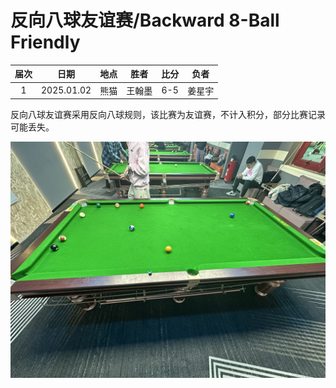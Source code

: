 # 反向八球友谊赛/Backward 8-Ball Friendly

| 届次 | 日期       | 地点    | 胜者   | 比分  | 负者   |
| :--: | :--------: | :----: | :---: | :---: | :----: |
| 1    | 2025.01.02 | 熊猫   | 王翰墨 | 6-5   | 姜星宇 |

反向八球友谊赛采用反向八球规则，该比赛为友谊赛，不计入积分，部分比赛记录可能丢失。

![](./img/backward_8-ball_friendly.jpg)